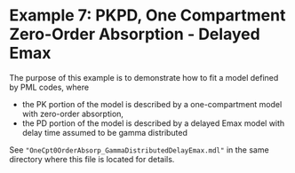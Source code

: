 
# Example 7: PKPD, One Compartment Zero-Order Absorption - Delayed Emax

The purpose of this example is to demonstrate how to fit a model defined by PML codes, where

* the PK portion of the model is described by a one-compartment model with zero-order absorption,
* the PD portion of the model is described by a delayed Emax model with delay time assumed to be gamma distributed

See `"OneCpt0OrderAbsorp_GammaDistributedDelayEmax.mdl"` in the same directory where this file is located for details.


